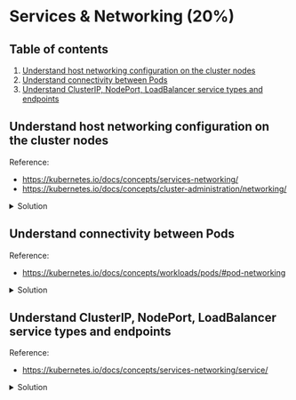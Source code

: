 # Services & Networking (20%)

## Table of contents
1. [Understand host networking configuration on the cluster nodes](#understand-host-networking-configuration-on-the-cluster-nodes)
1. [Understand connectivity between Pods](#understand-connectivity-between-pods)
1. [Understand ClusterIP, NodePort, LoadBalancer service types and endpoints](#understand-clusterip-nodeport-loadbalancer-service-types-and-endpoints)

## Understand host networking configuration on the cluster nodes
Reference: 
- https://kubernetes.io/docs/concepts/services-networking/
- https://kubernetes.io/docs/concepts/cluster-administration/networking/

<details>
<summary>Solution</summary>

At the heart of the Kubernetes networking model, is that `every Pod gets assigned an IP address`. This means that you don't need to create links between Pods yourself or have to deal with mapping containers ports to host ports (much like running Docker).
This model creates a clean, backwards-compatible model where Pods can be treated like VMs or physical hosts from the perspective of port allocation, naming, service discovery, load balancing, application configuration and migration. 

Kubernetes imposes the following fundamental requirements on any networking implementation:
- Every Pod gets an IP address.
- Pods can communicate with all other Pods on any other node without NAT.
- Pods running on the host network can still communicate with all other pods on any other node without NAT.
- agents on a node (system daemons, kubelet) can communicate with all Pods on that node.

The idea of having Pods with IP address enable a low-friction porting of apps running on VMs into containers.

</details>

## Understand connectivity between Pods
Reference:
- https://kubernetes.io/docs/concepts/workloads/pods/#pod-networking

<details>
<summary>Solution</summary>

The IP address exists at the Pod scope: containers within a Pod share their network namespaces. This means that containers within a Pod can communicate with each other using `localhost`. It also means that containers with a Pod needs to coordinate port usage. 

### Create Pod with multiple containers and communicate using `localhost`

- Create Pod definition
```yaml
apiVersion: v1
kind: Pod
metadata:
  name: sample-pod-networking
spec:
  containers:
    - name: webserver
      image: nginx
    - name: busybox
      image: busybox
      command: ['sh', '-c', 'while true; do wget -O - http://localhost; sleep 10; done']
```

</details>

## Understand ClusterIP, NodePort, LoadBalancer service types and endpoints
Reference:
- https://kubernetes.io/docs/concepts/services-networking/service/

<details>
<summary>Solution</summary>

### Create a service

- Create a Pod and Service and bind them (sample-pod-service.yaml)
```yaml
apiVersion: v1
kind: Pod
metadata:
  name: nginx
  labels:
    app.kubernetes.io/name: proxy
spec:
  containers:
  - name: nginx
    image: nginx:stable
    ports:
      - containerPort: 80
        name: http-web-svc
        
---
apiVersion: v1
kind: Service
metadata:
  name: nginx-service
spec:
  selector:
    app.kubernetes.io/name: proxy
  ports:
  - name: name-of-service-port
    protocol: TCP
    port: 80
    targetPort: http-web-svc
```

> Note that the `Pod` label `app.kubernetes.io/name` is used as `selector` on the `Service`.  
> This way a `Service` knows how to redirect requests to a group of `Pods` (like a `Deployment` or `StatefulSet`)

- Let's get the service details:
```bash
kubectl get services

# Output:
# NAME            TYPE        CLUSTER-IP      EXTERNAL-IP   PORT(S)    AGE
# kubernetes      ClusterIP   10.96.0.1       <none>        443/TCP    22h
# nginx-service   ClusterIP   10.97.253.251   <none>        80/TCP     13m
```

- We can try using `curl` to hit the Pod behind the service. Use the Service CLUSTER-IP and PORT associated with the service.
```bash
curl 10.97.253.251:80

# Output:
# <!DOCTYPE html>
# <html>
# <head>
# <title>Welcome to nginx!</title>
# ...
```

### ClusterIP

- The default Service type.
- Expose the service on a cluster-internal IP. 
- Not reachable from outside the cluster.

### NodePort

If the you set the Service `type` field to `NodePort`, Kubernetes will allocate a port from a range specified by `--service-node-port-range` flag on `/etc/kubernetes/manifests/kube-apiserver.yaml` (default: 30000-32767). 

When you create a Service as `NodePort`, the Service will report the allocated port in it's `.spec.ports[*].nodePort` field.
Each node on the cluster proxies that port into your service. 

- Create a `NodePort` Service
```yaml
apiVersion: v1
kind: Pod
metadata:
  name: nginx-nodeport
  labels:
    app.kubernetes.io/name: proxy-nodeport
spec:
  containers:
  - name: nginx
    image: nginx:stable
    ports:
      - containerPort: 80

---
apiVersion: v1
kind: Service
metadata:
  name: nginx-service
spec:
  type: NodePort
  selector:
    app.kubernetes.io/name: proxy-nodeport
  ports:
  - name: name-of-service-port
    protocol: TCP
    port: 8080
    targetPort: 80
```

- Let's get the service details.
```bash
kubectl get services

# Output
# NAME            TYPE        CLUSTER-IP       EXTERNAL-IP   PORT(S)          AGE
# kubernetes      ClusterIP   10.96.0.1        <none>        443/TCP          2d22h
# nginx-service   NodePort    10.104.240.162   <none>        8080:31451/TCP   5s

# Note the nodePort is set to 31451.
```

- If we make a call to multiple nodes of the cluster on the same port, it will forward the request to the service.
```bash
kubectl get nodes

# Output:
# NAME          STATUS   ROLES                  AGE     VERSION
# k8s-control   Ready    control-plane,master   2d22h   v1.23.5
# k8s-worker1   Ready    <none>                 2d22h   v1.23.5
# k8s-worker2   Ready    <none>                 2d22h   v1.23.5

# If we curl a node:
curl k8s-control:31451

# Output:
# <!DOCTYPE html>
# <html>
# <head>
# <title>Welcome to nginx!</title>
# ...

# If we curl another node:
curl k8s-worker1:31451

# Output:
# <!DOCTYPE html>
# <html>
# <head>
# <title>Welcome to nginx!</title>
# ...
```

</details>